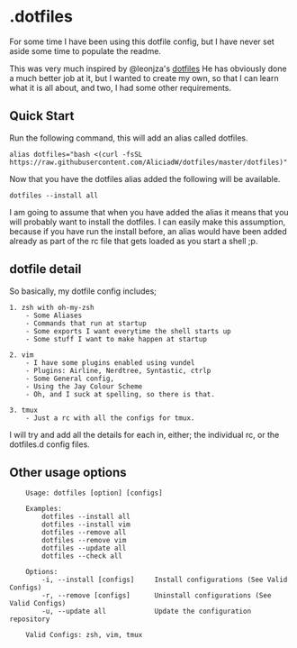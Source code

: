 # .dotfiles

For some time I have been using this dotfile config, but I have never set aside some time to populate the readme.

This was very much inspired by @leonjza's [dotfiles](https://github.com/leonjza/dotfiles "dotfiles of @leonjza")
He has obviously done a much better job at it, but I wanted to create my own, so that I can learn what it is all about, and two, I had some other requirements. 

## Quick Start
Run the following command, this will add an alias called dotfiles.

    alias dotfiles="bash <(curl -fsSL https://raw.githubusercontent.com/AliciadW/dotfiles/master/dotfiles)"


Now that you have the dotfiles alias added the following will be available. 

    dotfiles --install all

I am going to assume that when you have added the alias it means that you will probably want to install the dotfiles.
I can easily make this assumption, because if you have run the install before, an alias would have been added already as part of the rc file that gets loaded as you start a shell ;p. 

## dotfile detail
So basically, my dotfile config includes;

    1. zsh with oh-my-zsh
        - Some Aliases
        - Commands that run at startup
        - Some exports I want everytime the shell starts up 
        - Some stuff I want to make happen at startup

    2. vim
        - I have some plugins enabled using vundel
        - Plugins: Airline, Nerdtree, Syntastic, ctrlp
        - Some General config, 
        - Using the Jay Colour Scheme
        - Oh, and I suck at spelling, so there is that. 

    3. tmux
        - Just a rc with all the configs for tmux.

I will try and add all the details for each in, either; the individual rc, or the dotfiles.d config files.

## Other usage options
```
    Usage: dotfiles [option] [configs]

    Examples:
        dotfiles --install all
        dotfiles --install vim
        dotfiles --remove all
        dotfiles --remove vim
        dotfiles --update all
        dotfiles --check all

    Options:
        -i, --install [configs]     Install configurations (See Valid Configs)
        -r, --remove [configs]      Uninstall configurations (See Valid Configs)
        -u, --update all            Update the configuration repository

    Valid Configs: zsh, vim, tmux
```
